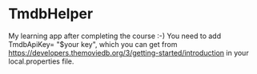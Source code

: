 # TmdbHelper
My learning app after completing the course :-) You need to add TmdbApiKey= "$your key", 
which you can get from https://developers.themoviedb.org/3/getting-started/introduction
in your local.properties file.
